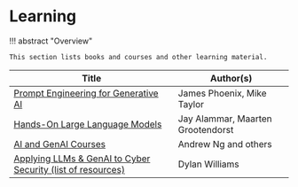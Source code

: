 # Learning

!!! abstract "Overview"
    
    This section lists books and courses and other learning material.


| **Title**                                                                                                | **Author(s)** | 
|--------------------------------------------------------------------------------------------------|-------------------------------------|
| [Prompt Engineering for Generative AI](https://learning.oreilly.com/api/v1/continue/9781098153427/)         |  James Phoenix, Mike Taylor | 
| [Hands-On Large Language Models](https://learning.oreilly.com/library/view/hands-on-large-language/9781098150952/)         |  Jay Alammar, Maarten Grootendorst | 
| [AI and GenAI Courses](https://www.deeplearning.ai/)     |  Andrew Ng and others| 
| [Applying LLMs & GenAI to Cyber Security (list of resources)](https://start.me/p/9oJvxx/applying-llms-genai-to-cyber-security)      |  Dylan Williams | 


